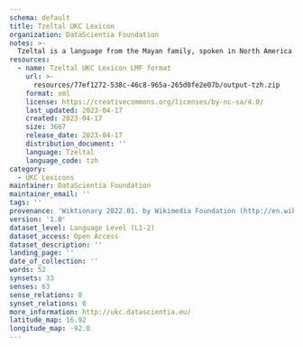 ```yaml
---
schema: default
title: Tzeltal UKC Lexicon
organization: DataScientia Foundation
notes: >-
  Tzeltal is a language from the Mayan family, spoken in North America. The UKC Lexicon of Tzeltal is represented as a lexico-semantic network. It consists of words, word senses, synsets, as well as sense-level and synset-level relationships.
resources:
  - name: Tzeltal UKC Lexicon LMF format
    url: >-
      resources/77ef1272-538c-46c8-965a-265d0fe2e07b/output-tzh.zip
    format: xml
    license: https://creativecommons.org/licenses/by-nc-sa/4.0/
    last_updated: 2023-04-17
    created: 2023-04-17
    size: 3667
    release_date: 2023-04-17
    distribution_document: ''
    language: Tzeltal
    language_code: tzh
category:
  - UKC Lexicons
maintainer: DataScientia Foundation
maintainer_email: ''
tags: ''
provenance: 'Wiktionary 2022.01. by Wikimedia Foundation (http://en.wiktionary.org); CogNet 2.1 by Khuyagbaatar Batsuren, National University of Mongolia (http://cognet.ukc.disi.unitn.it); KinDiv: Kinship Diversity 1.0 by Temuulen Khishigsuren (http://ukc.disi.unitn.it/index.php/kinship/); Native Languages of the Americas 2021.11. by Laura Redish and Orrin Lewis (http://www.native-languages.org); Princeton WordNet 2.1 by Princeton University (https://wordnet.princeton.edu)'
version: '1.0'
dataset_level: Language Level (L1-2)
dataset_access: Open Access
dataset_description: ''
landing_page: ''
date_of_collection: ''
words: 52
synsets: 33
senses: 63
sense_relations: 0
synset_relations: 0
more_information: http://ukc.datascientia.eu/
latitude_map: 16.92
longitude_map: -92.0
---
```

